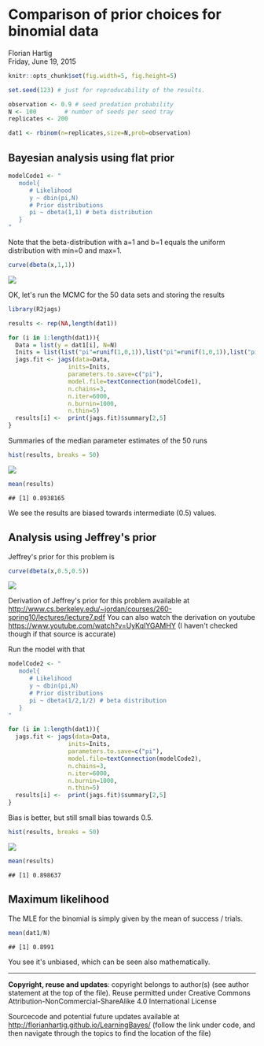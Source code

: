 # Comparison of prior choices for binomial data
Florian Hartig  
Friday, June 19, 2015  


```r
knitr::opts_chunk$set(fig.width=5, fig.height=5)
```


```r
set.seed(123) # just for reproducability of the results. 

observation <- 0.9 # seed predation probability
N <- 100        # number of seeds per seed tray
replicates <- 200 

dat1 <- rbinom(n=replicates,size=N,prob=observation) 
```

## Bayesian analysis using flat prior 


```r
modelCode1 <- "
   model{
      # Likelihood
      y ~ dbin(pi,N)
      # Prior distributions
      pi ~ dbeta(1,1) # beta distribution
   }
"
```

Note that the beta-distribution with a=1 and b=1 equals the uniform distribution with min=0 and max=1.


```r
curve(dbeta(x,1,1))
```

![](Binomial_Prior_files/figure-html/unnamed-chunk-3-1.png) 

OK, let's run the MCMC for the 50 data sets and storing the results


```r
library(R2jags)

results <- rep(NA,length(dat1))

for (i in 1:length(dat1)){
  Data = list(y = dat1[i], N=N)
  Inits = list(list("pi"=runif(1,0,1)),list("pi"=runif(1,0,1)),list("pi"=runif(1,0,1)))
  jags.fit <- jags(data=Data, 
                 inits=Inits, 
                 parameters.to.save=c("pi"), 
                 model.file=textConnection(modelCode1),
                 n.chains=3, 
                 n.iter=6000,
                 n.burnin=1000,
                 n.thin=5)
  results[i] <-  print(jags.fit)$summary[2,5] 
}
```

Summaries of the median parameter estimates of the 50 runs


```r
hist(results, breaks = 50)
```

![](Binomial_Prior_files/figure-html/unnamed-chunk-5-1.png) 

```r
mean(results)
```

```
## [1] 0.8938165
```

We see the results are biased towards intermediate (0.5) values. 

## Analysis using Jeffrey's prior

Jeffrey's prior for this problem is 



```r
curve(dbeta(x,0.5,0.5))
```

![](Binomial_Prior_files/figure-html/unnamed-chunk-6-1.png) 

Derivation of Jeffrey's prior for this problem available at http://www.cs.berkeley.edu/~jordan/courses/260-spring10/lectures/lecture7.pdf You can also watch the derivation on youtube https://www.youtube.com/watch?v=UyKqIYGAMHY (I haven't checked though if that source is accurate)

Run the model with that


```r
modelCode2 <- "
   model{
      # Likelihood
      y ~ dbin(pi,N)
      # Prior distributions
      pi ~ dbeta(1/2,1/2) # beta distribution
   }
"
```



```r
for (i in 1:length(dat1)){
  jags.fit <- jags(data=Data, 
                 inits=Inits, 
                 parameters.to.save=c("pi"), 
                 model.file=textConnection(modelCode2),
                 n.chains=3, 
                 n.iter=6000,
                 n.burnin=1000,
                 n.thin=5)
  results[i] <-  print(jags.fit)$summary[2,5] 
}
```

Bias is better, but still small bias towards 0.5.


```r
hist(results, breaks = 50)
```

![](Binomial_Prior_files/figure-html/unnamed-chunk-9-1.png) 

```r
mean(results)
```

```
## [1] 0.898637
```

## Maximum likelihood

The MLE for the binomial is simply given by the mean of success / trials. 



```r
mean(dat1/N)
```

```
## [1] 0.8991
```

You see it's unbiased, which can be seen also mathematically.


---
**Copyright, reuse and updates**: copyright belongs to author(s) (see author statement at the top of the file). Reuse permitted under Creative Commons Attribution-NonCommercial-ShareAlike 4.0 International License

Sourcecode and potential future updates available at http://florianhartig.github.io/LearningBayes/ (follow the link under code, and then navigate through the topics to find the location of the file)
